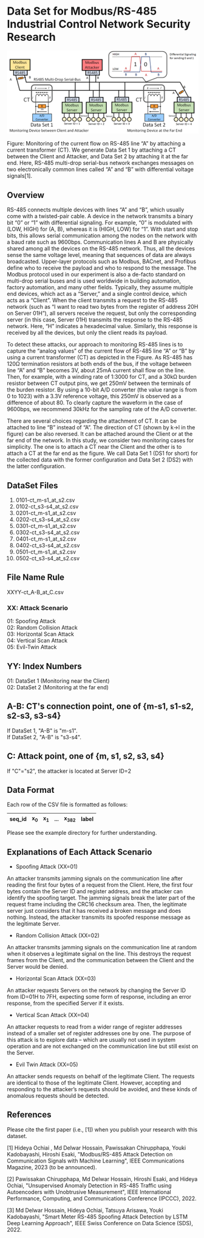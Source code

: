 # Data Set for Modbus/RS-485 Industrial Control Network Security Research

![Architecture](architecture.png)

Figure: Monitoring of the current flow on RS-485 line “A” by attaching a current transformer (CT). We generate Data Set 1 by attaching a CT between the Client and Attacker, and Data Set 2 by attaching it at the far end. Here, RS-485 multi-drop serial-bus network exchanges messages on two electronically common lines called “A” and “B” with differential voltage signals[1].

## Overview

RS-485 connects multiple devices with lines “A” and “B”, which usually come with a twisted-pair cable. A device in the network transmits a binary bit “0” or “1” with differential signaling. For example, “0” is modulated with (LOW, HIGH) for (A, B), whereas it is (HIGH, LOW) for “1”. With start and stop bits, this allows serial communication among the nodes on the network with a baud rate such as 9600bps. Communication lines A and B are physically shared among all the devices on the RS-485 network. Thus, all the devices sense the same voltage level, meaning that sequences of data are always broadcasted. Upper-layer protocols such as Modbus, BACnet, and Profibus define who to receive the payload and who to respond to the message. The Modbus protocol used in our experiment is also a de-facto standard on multi-drop serial buses and is used worldwide in building automation, factory automation, and many other fields. Typically, they assume multiple end devices, which act as a “Server,” and a single control device, which acts as a “Client”. When the client transmits a request to the RS-485 network (such as “I want to read two bytes from the register of address 20H on Server 01H”), all servers receive the request, but only the corresponding server (in this case, Server 01H) transmits the response to the RS-485 network. Here, “H” indicates a hexadecimal value. Similarly, this response is received by all the devices, but only the client reads its payload. 

To detect these attacks, our approach to monitoring RS-485 lines is to capture the “analog values” of the current flow of RS-485 line “A” or “B” by using a current transformer (CT) as depicted in the Figure. As RS-485 has 120Ω termination resistors at both ends of the bus, if the voltage between line “A” and “B” becomes 3V, about 25mA current shall flow on the line. Then, for example, with a winding rate of 1:3000 for CT, and a 30kΩ burden resistor between CT output pins, we get 250mV between the terminals of the burden resistor. By using a 10-bit A/D converter (the value range is from 0 to 1023) with a 3.3V reference voltage, this 250mV is observed as a difference of about 80. To clearly capture the waveform in the case of 9600bps, we recommend 30kHz for the sampling rate of the A/D converter. 

There are several choices regarding the attachment of CT. It can be attached to line “B” instead of “A”. The direction of CT (shown by k→l in the figure) can be also reversed. It can be attached around the Client or at the far end of the network. In this study, we consider two monitoring cases for simplicity. The one is to attach a CT near the Client and the other is to attach a CT at the far end as the figure. We call Data Set 1 (DS1 for short) for the collected data with the former configuration and Data Set 2 (DS2) with the latter configuration.


## DataSet Files
 1. 0101-ct_m-s1_at_s2.csv
 2. 0102-ct_s3-s4_at_s2.csv
 3. 0201-ct_m-s1_at_s2.csv
 4. 0202-ct_s3-s4_at_s2.csv
 5. 0301-ct_m-s1_at_s2.csv
 6. 0302-ct_s3-s4_at_s2.csv
 7. 0401-ct_m-s1_at_s2.csv
 8. 0402-ct_s3-s4_at_s2.csv
 9. 0501-ct_m-s1_at_s2.csv
 10. 0502-ct_s3-s4_at_s2.csv

## File Name Rule
 XXYY-ct_A-B_at_C.csv

 ### XX: Attack Scenario
  01: Spoofing Attack  
  02: Random Collision Attack  
  03: Horizontal Scan Attack  
  04: Vertical Scan Attack  
  05: Evil-Twin Attack  
  
 ## YY: Index Numbers
  01: DataSet 1  (Monitoring near the Client)  
  02: DataSet 2  (Monitoring at the far end)  
  
 ## A-B: CT's connection point, one of {m-s1, s1-s2, s2-s3, s3-s4}
  If DataSet 1, "A-B" is "m-s1".  
  If DataSet 2, "A-B" is "s3-s4".
  
 ## C: Attack point, one of {m, s1, s2, s3, s4}
  If "C"="s2", the attacker is located at Server ID=2

## Data Format

Each row of the CSV file is formatted as follows:

seq_id | x<sub>0</sub> | x<sub>1</sub> | ... | x<sub>382</sub> | label
:---: | :---: | :---: | :---: | :---: | :---: 

Please see the example directory for further understanding.

## Explanations of Each Attack Scenario

* Spoofing Attack (XX=01)

An attacker transmits jamming signals on the communication line after reading the first four bytes of a request from the Client. Here, the first four bytes contain the Server ID and register address, and the attacker can identify the spoofing target. The jamming signals break the later part of the request frame including the CRC16 checksum area. Then, the legitimate server just considers that it has received a broken message and does nothing. Instead, the attacker transmits its spoofed response message as the legitimate Server.

* Random Collision Attack (XX=02)

An attacker transmits jamming signals on the communication line at random when it observes a legitimate signal on the line. This destroys the request frames from the Client, and the communication between the Client and the Server would be denied.

* Horizontal Scan Attack (XX=03)

An attacker requests Servers on the network by changing the Server ID from ID=01H to 7FH, expecting some form of response, including an error response, from the specified Server if it exists.

* Vertical Scan Attack (XX=04)

An attacker requests to read from a wider range of register addresses instead of a smaller set of register addresses one by one. The purpose of this attack is to explore data – which are usually not used in system operation and are not exchanged on the communication line but still exist on the Server. 

* Evil Twin Attack (XX=05)

An attacker sends requests on behalf of the legitimate Client. The requests are identical to those of the legitimate Client. However, accepting and responding to the attacker’s requests should be avoided, and these kinds of anomalous requests should be detected.

## References

Please cite the first paper (i.e., [1]) when you publish your research with this dataset.

[1] Hideya Ochiai , Md Delwar Hossain, Pawissakan Chirupphapa, Youki Kadobayashi, Hiroshi Esaki, "Modbus/RS-485 Attack Detection on Communication Signals with Machine Learning", IEEE Communications Magazine, 2023 (to be announced).

[2] Pawissakan Chirupphapa, Md Delwar Hossain, Hiroshi Esaki, and Hideya Ochiai, "Unsupervised Anomaly Detection in RS-485 Traffic using Autoencoders with Unobtrusive Measurement", IEEE International Performance, Computing, and Communications Conference (IPCCC), 2022.

[3] Md Delwar Hossain, Hideya Ochiai, Tatsuya Arisawa, Youki Kadobayashi, "Smart Meter RS-485 Spoofing Attack Detection by LSTM Deep Learning Approach", IEEE Swiss Conference on Data Science (SDS), 2022.
